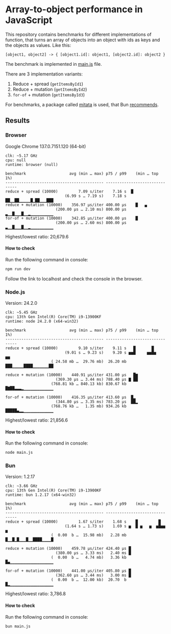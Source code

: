 # Array-to-object performance in JavaScript

This repository contains benchmarks for different implementations of function, that turns an array of objects into an object with ids as keys and the objects as values. Like this:

```
[object1, object2] -> { [object1.id]: object1, [object2.id]: object2 }
```

The benchmark is implemented in [main.js](./main.js) file.

There are 3 implementation variants:
1. Reduce + spread (`getItemsById1`)
2. Reduce + mutation (`getItemsById2`)
3. `for-of` + mutation (`getItemsById3`)

For benchmarks, a package called [mitata](https://github.com/evanwashere/mitata) is used, that Bun [recommends](https://bun.sh/docs/project/benchmarking#benchmarking-tools).

## Results

### Browser

Google Chrome 137.0.7151.120 (64-bit)

```
clk: ~5.17 GHz
cpu: null
runtime: browser (null)

benchmark                   avg (min … max) p75 / p99    (min … top 1%)
------------------------------------------- -------------------------------
reduce + spread (10000)         7.09 s/iter    7.16 s  █                   
                          (6.99 s … 7.19 s)    7.18 s ██▁▁██▁▁▁▁▁█▁██▁▁▁███
reduce + mutation (10000)    356.97 µs/iter 400.00 µs    █   ▄             
                      (200.00 µs … 2.10 ms) 800.00 µs ▃▁▁█▁▁▁█▁▁▂▁▁▁▁▁▁▁▁▁▁
for-of + mutation (10000)    342.85 µs/iter 400.00 µs    █                 
                      (200.00 µs … 2.60 ms) 800.00 µs ▃▁▁█▁▁▁█▁▁▂▁▁▁▁▁▁▁▁▁▁
```

Highest/lowest ratio: 20,679.6

#### How to check

Run the following command in console:

```bash
npm run dev
```

Follow the link to localhost and check the console in the browser.

### Node.js

Version: 24.2.0

```
clk: ~5.45 GHz
cpu: 13th Gen Intel(R) Core(TM) i9-13900KF
runtime: node 24.2.0 (x64-win32)

benchmark                   avg (min … max) p75 / p99    (min … top 1%)
------------------------------------------- -------------------------------
reduce + spread (10000)         9.10 s/iter    9.11 s   █       █
                          (9.01 s … 9.23 s)    9.20 s ▅▅█     ▅▅█▅       ▅▅
                    ( 24.58 mb …  29.76 mb)  26.20 mb ███▁▁▁▁▁████▁▁▁▁▁▁▁██

reduce + mutation (10000)    440.91 µs/iter 431.00 µs   █▆
                      (369.30 µs … 3.44 ms) 788.40 µs ▇ ██
                    (768.81 kb … 840.13 kb) 830.67 kb █▇██▃▃▃▂▁▁▁▁▁▁▁▁▁▁▁▁▁

for-of + mutation (10000)    416.35 µs/iter 413.60 µs  █▂
                      (344.80 µs … 3.35 ms) 783.20 µs  ██▂
                    (768.76 kb …   1.35 mb) 934.26 kb █████▄▂▂▁▁▁▁▁▁▁▁▁▁▁▁▁
```

Highest/lowest ratio: 21,856.6

#### How to check

Run the following command in console:

```bash
node main.js
```

### Bun

Version: 1.2.17

```
clk: ~3.66 GHz
cpu: 13th Gen Intel(R) Core(TM) i9-13900KF
runtime: bun 1.2.17 (x64-win32)

benchmark                   avg (min … max) p75 / p99    (min … top 1%)
------------------------------------------- -------------------------------
reduce + spread (10000)         1.67 s/iter    1.68 s    █         █       
                          (1.64 s … 1.73 s)    1.69 s ▅  █ ▅   ▅  ▅█▅▅    ▅
                    (  0.00  b …  15.98 mb)   2.28 mb █▁▁█▁█▁▁▁█▁▁████▁▁▁▁█

reduce + mutation (10000)    459.78 µs/iter 424.40 µs █
                      (380.00 µs … 3.33 ms)   2.40 ms █
                    (  0.00  b …   4.74 mb)   3.36 kb █▄▁▁▁▁▁▁▁▁▁▁▁▁▁▁▁▁▁▁▁

for-of + mutation (10000)    441.00 µs/iter 405.80 µs █
                      (362.60 µs … 3.44 ms)   3.00 ms █
                    (  0.00  b …  12.00 kb)  20.70  b █▂▁▁▁▁▁▁▁▁▁▁▁▁▁▁▁▁▁▁▁
```

Highest/lowest ratio: 3,786.8

#### How to check

Run the following command in console:

```bash
bun main.js
```
